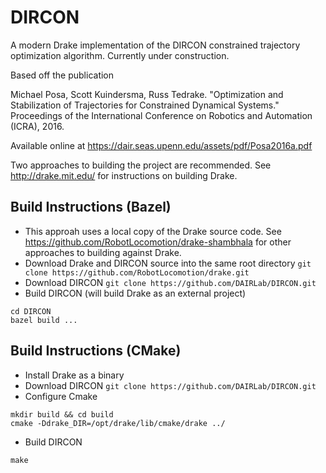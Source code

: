 # DIRCON
A modern Drake implementation of the DIRCON constrained trajectory optimization algorithm. Currently under construction.

Based off the publication

Michael Posa, Scott Kuindersma, Russ Tedrake. "Optimization and Stabilization of Trajectories for Constrained Dynamical Systems." Proceedings of the International Conference on Robotics and Automation (ICRA), 2016. 

Available online at https://dair.seas.upenn.edu/assets/pdf/Posa2016a.pdf

Two approaches to building the project are recommended. See http://drake.mit.edu/ for instructions on building Drake.

## Build Instructions (Bazel)
* This approah uses a local copy of the Drake source code. See https://github.com/RobotLocomotion/drake-shambhala for other approaches to building against Drake.
* Download Drake and DIRCON source into the same root directory
```git clone https://github.com/RobotLocomotion/drake.git```
* Download DIRCON
```git clone https://github.com/DAIRLab/DIRCON.git```
* Build DIRCON (will build Drake as an external project)
```
cd DIRCON
bazel build ...
```

## Build Instructions (CMake)
* Install Drake as a binary
* Download DIRCON 
```git clone https://github.com/DAIRLab/DIRCON.git```
* Configure Cmake
```
mkdir build && cd build
cmake -Ddrake_DIR=/opt/drake/lib/cmake/drake ../
```
* Build DIRCON
```
make
```

